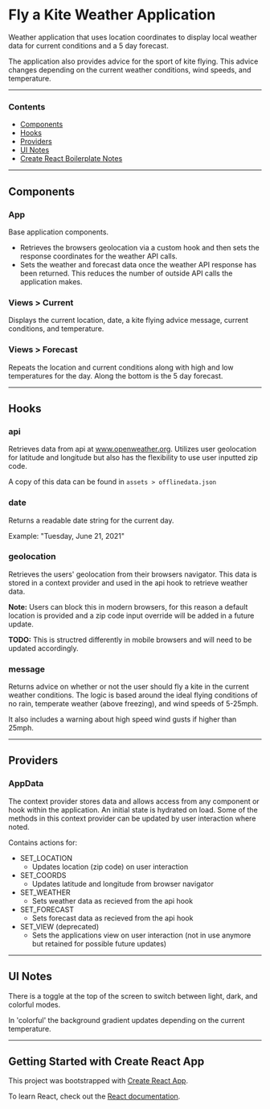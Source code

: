 # Fly a Kite Weather Application

Weather application that uses location coordinates to display local weather data for current conditions and a 5 day forecast. 

The application also provides advice for the sport of kite flying. This advice changes depending on the current weather conditions, wind speeds, and temperature. 

-------

### Contents
* [Components](#components)
* [Hooks](#hooks)
* [Providers](#providers)
* [UI Notes](#ui)
* [Create React Boilerplate Notes](#cra)


-------------


## Components
<a id="components"> </a>

### App
Base application components. 
* Retrieves the browsers geolocation via a custom hook and then sets the response coordinates for the weather API calls. 
* Sets the weather and forecast data once the weather API response has been returned. This reduces the number of outside API calls the application makes. 

### Views > Current

Displays the current location, date, a kite flying advice message, current conditions, and temperature.

### Views > Forecast
Repeats the location and current conditions along with high and low temperatures for the day. Along the bottom is the 5 day forecast.

----------------

## Hooks
<a id="hooks"> </a>

### api
Retrieves data from api at www.openweather.org. Utilizes user geolocation for latitude and longitude but also has the flexibility to use user inputted zip code. 

A copy of this data can be found in `assets > offlinedata.json`

### date
Returns a readable date string for the current day. 

Example: "Tuesday, June 21, 2021"

### geolocation
Retrieves the users' geolocation from their browsers navigator. This data is stored in a context provider and used in the api hook to retrieve weather data.  

**Note:** Users can block this in modern browsers, for this reason a default location is provided and a zip code input override will be added in a future update. 

**TODO:** This is structred differently in mobile browsers and will need to be updated accordingly.

### message
Returns advice on whether or not the user should fly a kite in the current weather conditions. The logic is based around the ideal flying conditions of no rain, temperate weather (above freezing), and wind speeds of 5-25mph. 

It also includes a warning about high speed wind gusts if higher than 25mph.


-----------------
## Providers
<a id="providers"> </a>

### AppData

The context provider stores data and allows access from any component or hook within the application. An initial state is hydrated on load. Some of the methods in this context provider can be updated by user interaction where noted. 

Contains actions for: 
* SET_LOCATION
	* Updates location (zip code) on user interaction
* SET_COORDS
	* Updates latitude and longitude from browser navigator
* SET_WEATHER
	* Sets weather data as recieved from the api hook
* SET_FORECAST
	* Sets forecast data as recieved from the api hook
* SET_VIEW (deprecated)
	* Sets the applications view on user interaction (not in use anymore but retained for possible future updates)


-----------------

## UI Notes
<a id="ui"> </a>
There is a toggle at the top of the screen to switch between light, dark, and colorful modes.

In 'colorful' the background gradient updates depending on the current temperature. 


------------

## Getting Started with Create React App
<a id="cra"> </a>

This project was bootstrapped with [Create React App](https://github.com/facebook/create-react-app).

To learn React, check out the [React documentation](https://reactjs.org/).
